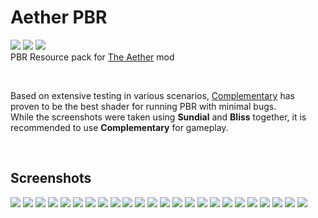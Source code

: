 # Aether PBR
[![](/tags/Github-black.svg)](https://github.com/DominoKorean/Aether-PBR)
[![](/tags/Modrinth-0E1115.svg)](https://modrinth.com/mod/aether-pbr)
[![](/tags/Curse_Forege-0E1115.svg)](https://legacy.curseforge.com/minecraft/texture-packs/aether-pbr)  
PBR Resource pack for [The Aether](https://modrinth.com/mod/aether) mod

<br/>

Based on extensive testing in various scenarios, [Complementary](https://www.complementary.dev/) has proven to be the best shader for running PBR with minimal bugs.  
While the screenshots were taken using **Sundial** and **Bliss** together, it is recommended to use **Complementary** for gameplay.

<br/>

## Screenshots
![](screenshots/2023-12-27_00.07.43.png)
![](screenshots/2023-12-27_19.19.25.png)
![](screenshots/2023-12-27_19.20.17.png)
![](screenshots/2024-02-14_14.08.41.png)
![](screenshots/2024-02-14_15.29.19.png)
![](screenshots/2024-02-14_23.09.49.png)
![](screenshots/2024-02-14_23.19.05.png)
![](screenshots/2024-02-14_23.21.24.png)
![](screenshots/2024-02-14_23.56.30.png)
![](screenshots/2024-03-14_23.29.07.png)
![](screenshots/2024-03-17_23.41.03.png)
![](screenshots/2024-12-07_20.12.30.png)
![](screenshots/2024-12-07_20.12.38.png)
![](screenshots/2025-01-02_23.39.58.png)
![](screenshots/2024-12-06_23.35.54.png)
![](screenshots/2024-12-06_23.38.25.png)
![](screenshots/2024-12-07_20.09.51.png)
![](screenshots/2024-12-06_23.32.59.png)
![](screenshots/2024-12-07_20.09.14.png)
![](screenshots/2024-12-06_21.08.51.png)
![](screenshots/2024-12-07_19.30.21.png)
![](screenshots/2024-12-07_20.04.54.png)
![](screenshots/2024-12-07_20.05.55.png)
![](screenshots/2025-01-02_23.37.10.png)
